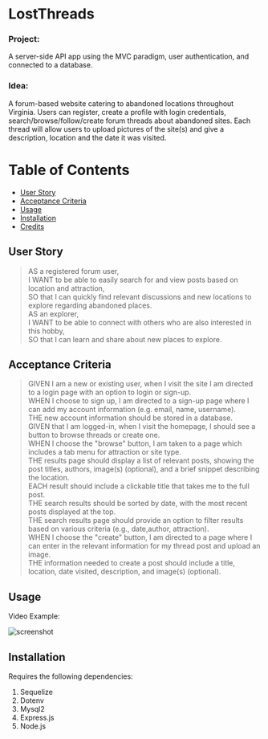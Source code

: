 # LostThreads
### Project: 
A server-side API app using the MVC paradigm, user authentication, and connected to a database. <br>

### Idea: 
A forum-based website catering to abandoned locations throughout Virginia. Users can register, create a profile with login credentials, search/browse/follow/create forum threads about abandoned sites. Each thread will allow users to upload pictures of the site(s) and give a description, location and the date it was visited.

# Table of Contents
* [User Story](#userstory)
* [Acceptance Criteria](#acceptancecriteria)
* [Usage](#usage)
* [Installation](#installation)
* [Credits](#credits)

## User Story
> AS a registered forum user, <br>
> I WANT to be able to easily search for and view posts based on location and attraction, <br>
> SO that I can quickly find relevant discussions and new locations to explore regarding abandoned places. <br>
> AS an explorer, <br>
> I WANT to be able to connect with others who are also interested in this hobby, <br>
> SO that I can learn and share about new places to explore. <br>


## Acceptance Criteria

> GIVEN I am a new or existing user, when I visit the site I am directed to a login page with an option to login or sign-up. <br>
> WHEN I choose to sign up, I am directed to a sign-up page where I can add my account information (e.g. email, name, username). <br>
> THE new account information should be stored in a database. <br>
> GIVEN that I am logged-in, when I visit the homepage, I should see a button to browse threads or create one. <br>
> WHEN I choose the "browse" button, I am taken to a page which includes a tab menu for attraction or site type. <br>
> THE results page should display a list of relevant posts, showing the post titles, authors, image(s) (optional), and a brief snippet describing the location. <br>
> EACH result should include a clickable title that takes me to the full post. <br>
> THE search results should be sorted by date, with the most recent posts displayed at the top. <br>
> THE search results page should provide an option to filter results based on various criteria (e.g., date,author, attraction).<br>
> WHEN I choose the "create" button, I am directed to a page where I can enter in the relevant information for my thread post and upload an image. <br>
> THE information needed to create a post should include a title, location, date visited, description, and image(s) (optional). <br>



## Usage

Video Example:  <br>

![screenshot]()

## Installation
Requires the following dependencies: <br>
1. Sequelize
2. Dotenv
3. Mysql2
4. Express.js
5. Node.js

